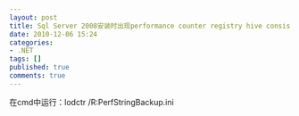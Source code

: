```yaml
---
layout: post
title: Sql Server 2008安装时出现performance counter registry hive consistency failed的解决
date: 2010-12-06 15:24
categories:
- .NET
tags: []
published: true
comments: true
---
```

<p><p> 在cmd中运行：lodctr /R:PerfStringBackup.ini</p></p>
